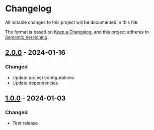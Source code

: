 # Changelog

All notable changes to this project will be documented in this file.

The format is based on [Keep a Changelog](https://keepachangelog.com/en/1.0.0/),
and this project adheres to [Semantic Versioning](https://semver.org/spec/v2.0.0.html).

## [2.0.0](../../tags/v2.0.0) - 2024-01-16
### Changed
- Update project configurations
- Update dependencies

## [1.0.0](../../tags/v1.0.0) - 2024-01-03
### Changed
- First release
